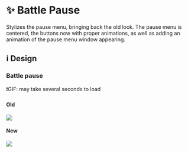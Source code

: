 # :sparkles: Battle Pause

Stylizes the pause menu, bringing back the old look. The pause menu is centered, the buttons now with proper animations, as well as adding an animation of the pause menu window appearing.

## :information_source: Design

### Battle pause

❗GIF: may take several seconds to load

#### Old

![](/images/battle/old/battlepause.gif)

#### New

![](/images/battle/new/battlepause.gif)
